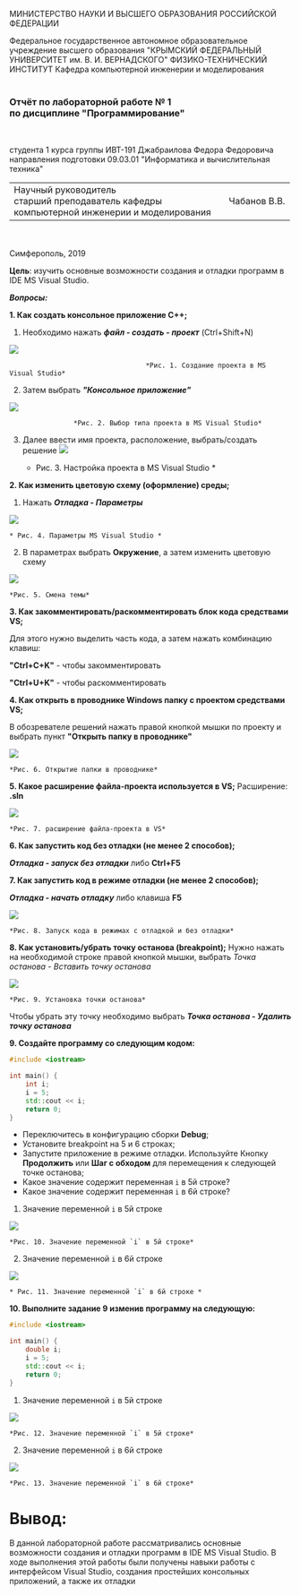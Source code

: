   МИНИСТЕРСТВО НАУКИ  И ВЫСШЕГО ОБРАЗОВАНИЯ РОССИЙСКОЙ ФЕДЕРАЦИИ

Федеральное государственное автономное образовательное учреждение высшего образования
						"КРЫМСКИЙ ФЕДЕРАЛЬНЫЙ УНИВЕРСИТЕТ им. В. И. ВЕРНАДСКОГО"
							ФИЗИКО-ТЕХНИЧЕСКИЙ ИНСТИТУТ 
							Кафедра компьютерной инженерии и моделирования
<br/><br/>

### 						                         Отчёт по лабораторной работе № 1 <br/>					   по дисциплине "Программирование"
<br/>

студента 1 курса группы ИВТ-191
Джабраилова Федора Федоровича
направления подготовки 09.03.01 "Информатика и вычислительная техника"
<br/>

<table>
<tr><td>Научный руководитель<br/> старший преподаватель кафедры<br/> компьютерной инженерии и моделирования</td>
<td> </td>
<td>Чабанов В.В.</td>
</tr>
</table>



<br/><br/>
			                    																												Симферополь, 2019













**Цель**: изучить основные возможности создания и отладки программ в IDE MS Visual Studio.

***Вопросы:***

**1. Как создать консольное приложение С++;**

  1) Необходимо нажать ***файл - создать - проект*** (Ctrl+Shift+N)


   ![](https://github.com/fedyad99/pr/blob/master/lab1/img/img1.png?raw=true)

                                      *Рис. 1. Создание проекта в MS Visual Studio* 

2) Затем выбрать ***"Консольное приложение"***

 ![](https://github.com/fedyad99/pr/blob/master/lab1/img/img2.png?raw=true)

              		*Рис. 2. Выбор типа проекта в MS Visual Studio* 

3) Далее ввести имя проекта, расположение, выбрать/создать решение
 ![](https://github.com/fedyad99/pr/blob/master/lab1/img/img3.png?raw=true)
 
	* Рис. 3. Настройка проекта в MS Visual Studio * 



**2. Как изменить цветовую схему (оформление) среды;**

1) Нажать ***Отладка - Параметры***

![](https://github.com/fedyad99/pr/blob/master/lab1/img/img4.png?raw=true)

	* Рис. 4. Параметры MS Visual Studio *  

2) В параметрах выбрать **Окружение**, а затем изменить цветовую схему

![](https://github.com/fedyad99/pr/blob/master/lab1/img/img5.png?raw=true)

	*Рис. 5. Смена темы* 

**3. Как закомментировать/раскомментировать блок кода средствами VS;**

Для этого нужно выделить часть кода, а затем нажать комбинацию клавиш:

 **"Сtrl+C+K"**  - чтобы закомментировать

 **"Сtrl+U+K"**  - чтобы раскомментировать

**4. Как открыть в проводнике Windows папку с проектом средствами VS;**

В обозревателе решений нажать правой кнопкой мышки по проекту и выбрать пункт **"Открыть папку в проводнике"**

![](https://github.com/fedyad99/pr/blob/master/lab1/img/img6.png?raw=true)

	*Рис. 6. Открытие папки в проводнике* 

**5. Какое расширение файла-проекта используется в VS;**
Расширение: **.sln**

![](https://github.com/fedyad99/pr/blob/master/lab1/img/img7.png?raw=true)

	*Рис. 7. расширение файла-проекта в VS*

**6. Как запустить код без отладки (не менее 2 способов);**

***Отладка - запуск без отладки*** либо  **Ctrl+F5**

**7. Как запустить код в режиме отладки (не менее 2 способов);**

***Отладка - начать отладку*** либо клавиша **F5**

![](https://github.com/fedyad99/pr/blob/master/lab1/img/img8.png?raw=true)

	*Рис. 8. Запуск кода в режимах с отладкой и без отладки* 

**8. Как установить/убрать точку останова (breakpoint);**
Нужно нажать на необходимой строке правой кнопкой мышки, выбрать *Точка останова - Вставить точку останова*

![](https://github.com/fedyad99/pr/blob/master/lab1/img/img9.png?raw=true)

	*Рис. 9. Установка точки останова*                   

Чтобы убрать эту точку необходимо выбрать ***Точка останова - Удалить точку останова***

**9. Создайте программу со следующим кодом:**
``` c++
#include <iostream>

int main() {
    int i;
    i = 5;
    std::cout << i;
    return 0;
}
```

- Переключитесь в конфигурацию сборки **Debug**;
- Установите breakpoint на 5 и 6 строках;
- Запустите приложение в режиме отладки. Используйте Кнопку **Продолжить** или **Шаг с обходом** для перемещения к следующей точке останова;
- Какое значение содержит переменная `i` в 5й строке?
- Какое значение содержит переменная `i` в 6й строке?

1) Значение переменной `i` в 5й строке

![](https://github.com/fedyad99/pr/blob/master/lab1/img/img10.png?raw=true)

	*Рис. 10. Значение переменной `i` в 5й строке*   

2) Значение переменной `i` в 6й строке

![](https://github.com/fedyad99/pr/blob/master/lab1/img/img11.png?raw=true)

	* Рис. 11. Значение переменной `i` в 6й строке *   

**10. Выполните задание 9 изменив программу на следующую:**

```c++
#include <iostream>

int main() {
    double i;
    i = 5;
    std::cout << i;
    return 0;
}
```

1) Значение переменной `i` в 5й строке

![](https://github.com/fedyad99/pr/blob/master/lab1/img/img12.png?raw=true)

	*Рис. 12. Значение переменной `i` в 5й строке*  

2) Значение переменной `i` в 6й строке

![](https://github.com/fedyad99/pr/blob/master/lab1/img/img13.png?raw=true)

	*Рис. 13. Значение переменной `i` в 6й строке*  





# Вывод:

В данной лабораторной работе рассматривались основные возможности создания и отладки программ в IDE MS Visual Studio. В ходе выполнения этой работы были получены навыки работы с интерфейсом Visual Studio, создания простейших консольных приложений, а также их отладки
